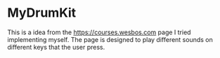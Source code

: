 # MyDrumKit
This is a idea from the https://courses.wesbos.com page I tried implementing myself. 
The page is designed to play different sounds on different keys that the user press.
